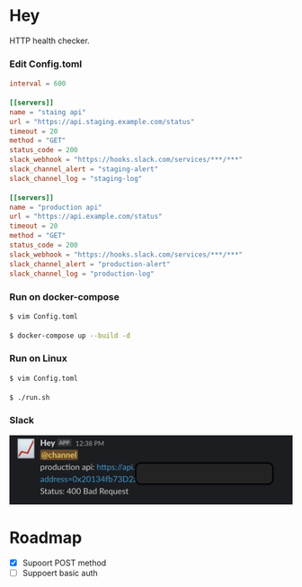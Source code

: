 # Hey

HTTP health checker.

### Edit Config.toml
```toml
interval = 600

[[servers]]
name = "staing api"
url = "https://api.staging.example.com/status"
timeout = 20
method = "GET"
status_code = 200
slack_webhook = "https://hooks.slack.com/services/***/***"
slack_channel_alert = "staging-alert"
slack_channel_log = "staging-log"

[[servers]]
name = "production api"
url = "https://api.example.com/status"
timeout = 20
method = "GET"
status_code = 200
slack_webhook = "https://hooks.slack.com/services/***/***"
slack_channel_alert = "production-alert"
slack_channel_log = "production-log"
```

### Run on docker-compose
```sh
$ vim Config.toml

$ docker-compose up --build -d
```

### Run on Linux
```sh
$ vim Config.toml

$ ./run.sh
```

### Slack

![Hey](https://raw.githubusercontent.com/dongri/images/master/hey-alert.png)


# Roadmap
- [x] Supoort POST method
- [ ] Suppoert basic auth
